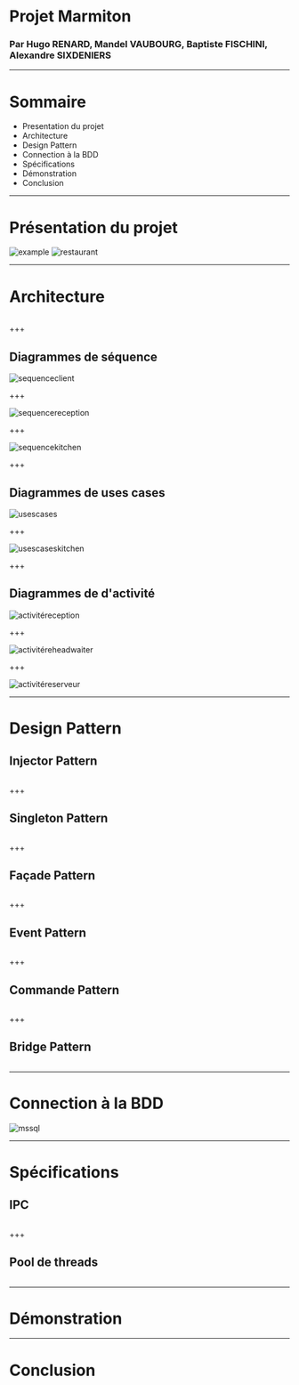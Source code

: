 # Projet Marmiton

### Par Hugo RENARD, Mandel VAUBOURG, Baptiste FISCHINI, Alexandre SIXDENIERS

---

# Sommaire

* Presentation du projet
* Architecture 
* Design Pattern
* Connection à la BDD
* Spécifications
* Démonstration
* Conclusion

--- 
# Présentation du projet

![example](assets/img/example.jpg)
![restaurant](assets/img/restaurant.jpg)

---

# Architecture

![]()

+++

## Diagrammes de séquence

![sequenceclient](assets/img/sequenceclient.png)

+++

![sequencereception](assets/img/sequencereception.png)

+++

![sequencekitchen](assets/img/sequencekitchen.png)

+++

## Diagrammes de uses cases

![usescases](assets/img/usescases.png)

+++

![usescaseskitchen](assets/img/usescaseskitchen.png)

+++

## Diagrammes de d'activité

![activitéreception](assets/img/activitereception.png)

+++ 

![activitéreheadwaiter](assets/img/activitereheadwaiter.png)

+++

![activitéreserveur](assets/img/activitereserveur.png)

---

# Design Pattern

## Injector Pattern

![]()

+++

## Singleton Pattern

![]()

+++

## Façade Pattern

![]()

+++

## Event Pattern

![]()

+++

## Commande Pattern

![]()

+++

## Bridge Pattern

![]()

---

# Connection à la BDD

![mssql](assets/img/mssql.png)


---

# Spécifications

## IPC

![]()

+++

## Pool de threads

![]()

---

# Démonstration

---

# Conclusion